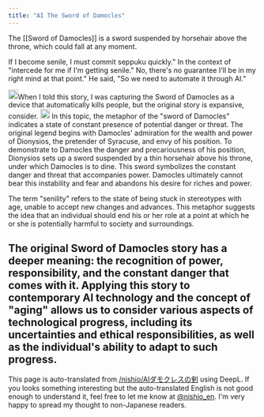 ```yaml
---
title: "AI The Sword of Damocles"
---
```


The [[Sword of Damocles]] is a sword suspended by horsehair above the throne, which could fall at any moment.

If I become senile, I must commit seppuku quickly."
In the context of "intercede for me if I'm getting senile."
No, there's no guarantee I'll be in my right mind at that point."
He said, "So we need to automate it through AI."

<img src='https://scrapbox.io/api/pages/nishio-en/nishio/icon' alt='nishio.icon' height="19.5"/>When I told this story, I was capturing the Sword of Damocles as a device that automatically kills people, but the original story is expansive, consider.
<img src='https://scrapbox.io/api/pages/nishio-en/gpt/icon' alt='gpt.icon' height="19.5"/>
In this topic, the metaphor of the "sword of Damocles" indicates a state of constant presence of potential danger or threat. The original legend begins with Damocles' admiration for the wealth and power of Dionysios, the pretender of Syracuse, and envy of his position. To demonstrate to Damocles the danger and precariousness of his position, Dionysios sets up a sword suspended by a thin horsehair above his throne, under which Damocles is to dine. This sword symbolizes the constant danger and threat that accompanies power. Damocles ultimately cannot bear this instability and fear and abandons his desire for riches and power.

The term "senility" refers to the state of being stuck in stereotypes with age, unable to accept new changes and advances. This metaphor suggests the idea that an individual should end his or her role at a point at which he or she is potentially harmful to society and surroundings.

The original Sword of Damocles story has a deeper meaning: the recognition of power, responsibility, and the constant danger that comes with it. Applying this story to contemporary AI technology and the concept of "aging" allows us to consider various aspects of technological progress, including its uncertainties and ethical responsibilities, as well as the individual's ability to adapt to such progress.
---
This page is auto-translated from [/nishio/AIダモクレスの剣](https://scrapbox.io/nishio/AIダモクレスの剣) using DeepL. If you looks something interesting but the auto-translated English is not good enough to understand it, feel free to let me know at [@nishio_en](https://twitter.com/nishio_en). I'm very happy to spread my thought to non-Japanese readers.